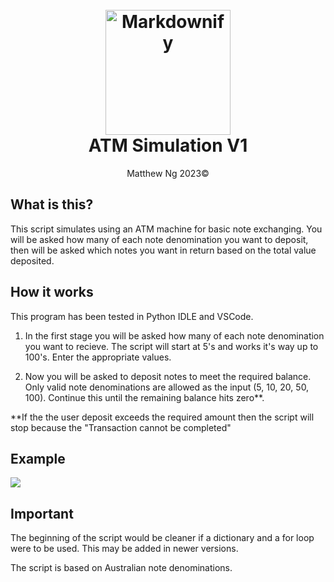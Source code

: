 <h1 align="center">
  <br>
  <img src="https://www.kindpng.com/picc/m/74-744558_cash-money-clip-art-coupon-vector-material-transparent.png" alt="Markdownify" width="200"></a>
  <br>
  ATM Simulation V1
  <br>
</h1>

<p align="center">
    Matthew Ng 2023©
</p>

## What is this?
This script simulates using an ATM machine for basic note exchanging. You will be asked how many of each note denomination you want to deposit, then will be asked which notes you want in return based on the total value deposited.

## How it works
This program has been tested in Python IDLE and VSCode.
1. In the first stage you will be asked how many of each note denomination you want to recieve. The script will start at 5's and works it's way up to 100's. Enter the appropriate values.

2. Now you will be asked to deposit notes to meet the required balance. Only valid note denominations are allowed as the input (5, 10, 20, 50, 100). Continue this until the remaining balance hits zero**.

**If the the user deposit exceeds the required amount then the script will stop because the "Transaction cannot be completed"

## Example
<img src="https://i.imgur.com/ZKN4Thf.png">

## Important
The beginning of the script would be cleaner if a dictionary and a for loop were to be used. This may be added in newer versions.

The script is based on Australian note denominations.
